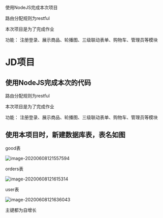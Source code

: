 使用NodeJS完成本次项目

路由分配规则为restful

本次项目是为了完成作业

功能：
注册登录、展示商品、轮播图、三级联动表单、购物车、管理员等模块



# JD项目

## 使用NodeJS完成本次的代码
路由分配规则为restful

本次项目是为了完成作业

功能：
注册登录、展示商品、轮播图、三级联动表单、购物车、管理员等模块

## 使用本项目时，新建数据库表，表名如图

good表

![image-20200608121557594](C:\Users\84082\AppData\Roaming\Typora\typora-user-images\image-20200608121557594.png)

orders表

![image-20200608121615314](C:\Users\84082\AppData\Roaming\Typora\typora-user-images\image-20200608121615314.png)

user表

![image-20200608121636043](C:\Users\84082\AppData\Roaming\Typora\typora-user-images\image-20200608121636043.png)

主键都为自增长